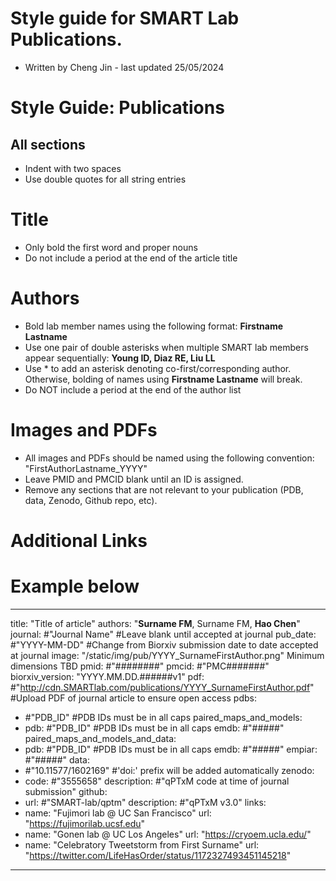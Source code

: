 # Style guide for SMART Lab Publications.
- Written by Cheng Jin - last updated 25/05/2024

# Style Guide: Publications
## All sections
  - Indent with two spaces
  - Use double quotes for all string entries

# Title
- Only bold the first word and proper nouns
- Do not include a period at the end of the article title

# Authors
- Bold lab member names using the following format: **Firstname Lastname**
- Use one pair of double asterisks when multiple SMART lab members appear sequentially: **Young ID, Diaz RE, Liu LL**
- Use &#42; to add an asterisk denoting co-first/corresponding author. Otherwise, bolding of names using **Firstname Lastname** will break.
- Do NOT include a period at the end of the author list

# Images and PDFs
- All images and PDFs should be named using the following convention: "FirstAuthorLastname_YYYY"
- Leave PMID and PMCID blank until an ID is assigned.
- Remove any sections that are not relevant to your publication (PDB, data, Zenodo, Github repo, etc).

# Additional Links

# Example below
---
title: "Title of article"
authors: "**Surname FM**, Surname FM, **Hao Chen**"
journal: #"Journal Name" #Leave blank until accepted at journal
pub_date: #"YYYY-MM-DD" #Change from Biorxiv submission date to date accepted at journal
image: "/static/img/pub/YYYY_SurnameFirstAuthor.png" Minimum dimensions TBD
pmid: #"########"
pmcid: #"PMC#######"
biorxiv_version: "YYYY.MM.DD.######v1"
pdf: #"http://cdn.SMARTlab.com/publications/YYYY_SurnameFirstAuthor.pdf" #Upload PDF of journal article to ensure open access
pdbs:
  - #"PDB_ID" #PDB IDs must be in all caps
paired_maps_and_models:
  - pdb: #"PDB_ID" #PDB IDs must be in all caps
    emdb: #"#####"
paired_maps_and_models_and_data:
  - pdb: #"PDB_ID" #PDB IDs must be in all caps
    emdb: #"#####"
    empiar: #"#####"
data:
  - #"10.11577/1602169" #'doi:' prefix will be added automatically
zenodo:
  - code: #"3555658"
    description: #"qPTxM code at time of journal submission"
github:
  - url: #"SMART-lab/qptm"
    description: #"qPTxM v3.0"
links:
  - name: "Fujimori lab @ UC San Francisco"
    url: "https://fujimorilab.ucsf.edu"
  - name: "Gonen lab @ UC Los Angeles"
    url: "https://cryoem.ucla.edu/"
  - name: "Celebratory Tweetstorm from First Surname"
    url: "https://twitter.com/LifeHasOrder/status/1172327493451145218"
---